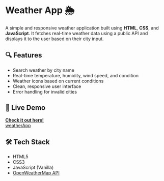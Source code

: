 # Weather App 🌦️

A simple and responsive weather application built using **HTML**, **CSS**, and **JavaScript**. It fetches real-time weather data using a public API and displays it to the user based on their city input.

## 🔍 Features

- Search weather by city name  
- Real-time temperature, humidity, wind speed, and condition  
- Weather icons based on current conditions  
- Clean, responsive user interface  
- Error handling for invalid cities

## 🚀 Live Demo

[**Check it out here!**](#)  
[weatherApp](https://ghidion98.github.io/weatherWeb/)



## 🛠️ Tech Stack

- HTML5  
- CSS3  
- JavaScript (Vanilla)  
- [OpenWeatherMap API](https://openweathermap.org/api)

